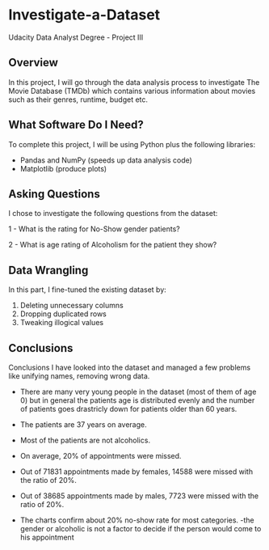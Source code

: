 # Investigate-a-Dataset
Udacity Data Analyst Degree - Project III

## Overview
In this project, I will go through the data analysis process to investigate The Movie Database (TMDb) which contains various information about movies such as their genres, runtime, budget etc. 

## What Software Do I Need?

To complete this project, I will be using Python plus the following libraries:

- Pandas and NumPy (speeds up data analysis code)
- Matplotlib (produce plots)

## Asking Questions

I chose to investigate the following questions from the dataset:

1 - What is the rating for No-Show gender patients?

2 - What is age rating of Alcoholism for the patient they show?

## Data Wrangling

In this part, I fine-tuned the existing dataset by:

1) Deleting unnecessary columns
2) Dropping duplicated rows
3) Tweaking illogical values

## Conclusions


Conclusions I have looked into the dataset and managed a few problems like unifying names, removing wrong data. 


- There are many very young people in the dataset (most of them of age 0) but in general the patients age is distributed evenly and the number of patients goes drastricly down for patients older than 60 years.

- The patients are 37 years on average.

- Most of the patients are not alcoholics.

- On average, 20% of appointments were missed.

- Out of 71831 appointments made by females, 14588 were missed with the ratio of 20%.
- Out of 38685 appointments made by males, 7723 were missed with the ratio of 20%.
- The charts confirm about 20% no-show rate for most categories.
-the gender or alcoholic is not a factor to decide if the person would come to his appointment 
